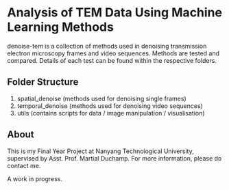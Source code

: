 # Analysis of TEM Data Using Machine Learning Methods

denoise-tem is a collection of methods used in denoising transmission electron microscopy frames and video sequences. Methods are tested and compared. Details of each test can be found within the respective folders.

## Folder Structure

1. spatial_denoise (methods used for denoising single frames)
2. temporal_denoise (methods used for denoising video sequences)
3. utils (contains scripts for data / image manipulation / visualisation)


## About
This is my Final Year Project at Nanyang Technological University, supervised by Asst. Prof. Martial Duchamp. For more information, please do contact me.

A work in progress.
